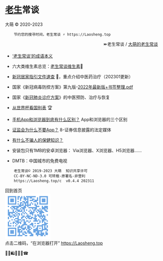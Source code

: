 [老生](../)常谈
================
大萌 © 2020-2023

		节约您的搜寻时间，老生常谈 ⚡ https://Laosheng.top

<div align="right">
⏩老生常谈 / <a href="https://Laosheng.top/c/" target="_top" title="四大系列之外的文章">大萌的老生常谈</a>
</div>

+ [‘老生常谈’的成语本义](chengyu)

+ 六大类维生素总览：[老生常谈维生素](vall)🥗

+ [新冠居家指引文件速查](6-xinguanjujia) 🤒，重点介绍中医药治疗（202301更新）

+ 国家《新冠病毒防控方案》第九版-[2022年最新版+书签整理.pdf](6-xinguanfangkong)

+ 国家《[新冠肺炎诊疗方案](6-xinguanzhenliao.txt)》的中医预防、治疗与恢复


+ [从世界杯看国别表](../broad/2022/worldcup) 🏆

+ [手机App和浏览器到底有什么区别？](app-browser-diff.txt)	App和浏览器的三个区别

+ [证监会为什么不要App？](8-证券信息披露的法定媒体.txt) 	8-证券信息披露的法定媒体

+ [有什么不骗人的保健知识？](./6-权威的医疗保健类报纸.txt) 


+ 安装包只有1MB的安卓浏览器[]()： Via浏览器、X浏览器、H5浏览器……

+ DMTB：中国城市的免费电视


```
	老生常谈© 2019-2023 大萌	知识共享许可
	CC-BY-NC-ND-3.0	可转载-原署名-非营利
	https://Laosheng.top/c	v0.4.4 202311
```

回到首页  
<a href=".." title="返回老生常谈首页"><img src="../indexQR-Blue.png" /></a>  
点击二维码，“在浏览器打开” https://Laosheng.top
<!-- Global site tag (gtag.js) - Google Analytics -->
<script async src="https://www.googletagmanager.com/gtag/js?id=UA-179794713-1"></script>
<script>  window.dataLayer = window.dataLayer || [];
  function gtag(){dataLayer.push(arguments);}
  gtag('js', new Date());  gtag('config', 'UA-179794713-1');
</script>
🎁🎅🛍💐🎀🥳☎

